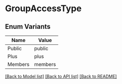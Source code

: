 # GroupAccessType

## Enum Variants

| Name | Value |
|---- | -----|
| Public | public |
| Plus | plus |
| Members | members |


[[Back to Model list]](../README.md#documentation-for-models) [[Back to API list]](../README.md#documentation-for-api-endpoints) [[Back to README]](../README.md)


